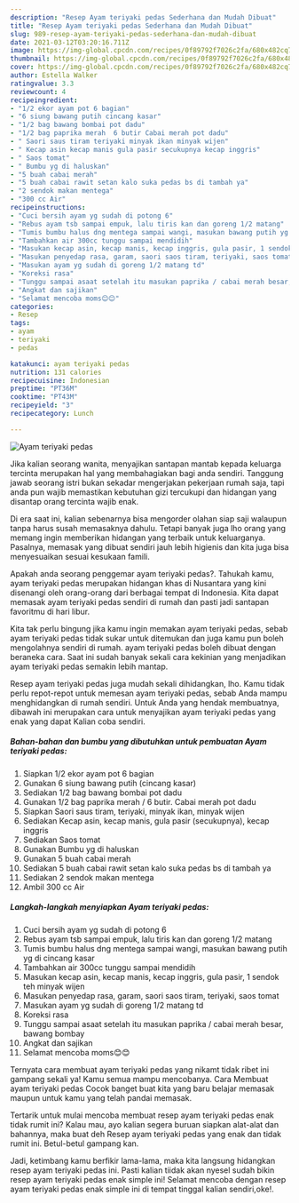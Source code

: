 ```yaml
---
description: "Resep Ayam teriyaki pedas Sederhana dan Mudah Dibuat"
title: "Resep Ayam teriyaki pedas Sederhana dan Mudah Dibuat"
slug: 989-resep-ayam-teriyaki-pedas-sederhana-dan-mudah-dibuat
date: 2021-03-12T03:20:16.711Z
image: https://img-global.cpcdn.com/recipes/0f89792f7026c2fa/680x482cq70/ayam-teriyaki-pedas-foto-resep-utama.jpg
thumbnail: https://img-global.cpcdn.com/recipes/0f89792f7026c2fa/680x482cq70/ayam-teriyaki-pedas-foto-resep-utama.jpg
cover: https://img-global.cpcdn.com/recipes/0f89792f7026c2fa/680x482cq70/ayam-teriyaki-pedas-foto-resep-utama.jpg
author: Estella Walker
ratingvalue: 3.3
reviewcount: 4
recipeingredient:
- "1/2 ekor ayam pot 6 bagian"
- "6 siung bawang putih cincang kasar"
- "1/2 bag bawang bombai pot dadu"
- "1/2 bag paprika merah  6 butir Cabai merah pot dadu"
- " Saori saus tiram teriyaki minyak ikan minyak wijen"
- " Kecap asin kecap manis gula pasir secukupnya kecap inggris"
- " Saos tomat"
- " Bumbu yg di haluskan"
- "5 buah cabai merah"
- "5 buah cabai rawit setan kalo suka pedas bs di tambah ya"
- "2 sendok makan mentega"
- "300 cc Air"
recipeinstructions:
- "Cuci bersih ayam yg sudah di potong 6"
- "Rebus ayam tsb sampai empuk, lalu tiris kan dan goreng 1/2 matang"
- "Tumis bumbu halus dng mentega sampai wangi, masukan bawang putih yg di cincang kasar"
- "Tambahkan air 300cc tunggu sampai mendidih"
- "Masukan kecap asin, kecap manis, kecap inggris, gula pasir, 1 sendok teh minyak wijen"
- "Masukan penyedap rasa, garam, saori saos tiram, teriyaki, saos tomat"
- "Masukan ayam yg sudah di goreng 1/2 matang td"
- "Koreksi rasa"
- "Tunggu sampai asaat setelah itu masukan paprika / cabai merah besar, bawang bombay"
- "Angkat dan sajikan"
- "Selamat mencoba moms😊😊"
categories:
- Resep
tags:
- ayam
- teriyaki
- pedas

katakunci: ayam teriyaki pedas 
nutrition: 131 calories
recipecuisine: Indonesian
preptime: "PT36M"
cooktime: "PT43M"
recipeyield: "3"
recipecategory: Lunch

---
```



![Ayam teriyaki pedas](https://img-global.cpcdn.com/recipes/0f89792f7026c2fa/680x482cq70/ayam-teriyaki-pedas-foto-resep-utama.jpg)

Jika kalian seorang wanita, menyajikan santapan mantab kepada keluarga tercinta merupakan hal yang membahagiakan bagi anda sendiri. Tanggung jawab seorang istri bukan sekadar mengerjakan pekerjaan rumah saja, tapi anda pun wajib memastikan kebutuhan gizi tercukupi dan hidangan yang disantap orang tercinta wajib enak.

Di era  saat ini, kalian sebenarnya bisa mengorder olahan siap saji walaupun tanpa harus susah memasaknya dahulu. Tetapi banyak juga lho orang yang memang ingin memberikan hidangan yang terbaik untuk keluarganya. Pasalnya, memasak yang dibuat sendiri jauh lebih higienis dan kita juga bisa menyesuaikan sesuai kesukaan famili. 



Apakah anda seorang penggemar ayam teriyaki pedas?. Tahukah kamu, ayam teriyaki pedas merupakan hidangan khas di Nusantara yang kini disenangi oleh orang-orang dari berbagai tempat di Indonesia. Kita dapat memasak ayam teriyaki pedas sendiri di rumah dan pasti jadi santapan favoritmu di hari libur.

Kita tak perlu bingung jika kamu ingin memakan ayam teriyaki pedas, sebab ayam teriyaki pedas tidak sukar untuk ditemukan dan juga kamu pun boleh mengolahnya sendiri di rumah. ayam teriyaki pedas boleh dibuat dengan beraneka cara. Saat ini sudah banyak sekali cara kekinian yang menjadikan ayam teriyaki pedas semakin lebih mantap.

Resep ayam teriyaki pedas juga mudah sekali dihidangkan, lho. Kamu tidak perlu repot-repot untuk memesan ayam teriyaki pedas, sebab Anda mampu menghidangkan di rumah sendiri. Untuk Anda yang hendak membuatnya, dibawah ini merupakan cara untuk menyajikan ayam teriyaki pedas yang enak yang dapat Kalian coba sendiri.

<!--inarticleads1-->

##### Bahan-bahan dan bumbu yang dibutuhkan untuk pembuatan Ayam teriyaki pedas:

1. Siapkan 1/2 ekor ayam pot 6 bagian
1. Gunakan 6 siung bawang putih (cincang kasar)
1. Sediakan 1/2 bag bawang bombai pot dadu
1. Gunakan 1/2 bag paprika merah / 6 butir. Cabai merah pot dadu
1. Siapkan  Saori saus tiram, teriyaki, minyak ikan, minyak wijen
1. Sediakan  Kecap asin, kecap manis, gula pasir (secukupnya), kecap inggris
1. Sediakan  Saos tomat
1. Gunakan  Bumbu yg di haluskan
1. Gunakan 5 buah cabai merah
1. Sediakan 5 buah cabai rawit setan kalo suka pedas bs di tambah ya
1. Sediakan 2 sendok makan mentega
1. Ambil 300 cc Air




<!--inarticleads2-->

##### Langkah-langkah menyiapkan Ayam teriyaki pedas:

1. Cuci bersih ayam yg sudah di potong 6
1. Rebus ayam tsb sampai empuk, lalu tiris kan dan goreng 1/2 matang
1. Tumis bumbu halus dng mentega sampai wangi, masukan bawang putih yg di cincang kasar
1. Tambahkan air 300cc tunggu sampai mendidih
1. Masukan kecap asin, kecap manis, kecap inggris, gula pasir, 1 sendok teh minyak wijen
1. Masukan penyedap rasa, garam, saori saos tiram, teriyaki, saos tomat
1. Masukan ayam yg sudah di goreng 1/2 matang td
1. Koreksi rasa
1. Tunggu sampai asaat setelah itu masukan paprika / cabai merah besar, bawang bombay
1. Angkat dan sajikan
1. Selamat mencoba moms😊😊




Ternyata cara membuat ayam teriyaki pedas yang nikamt tidak ribet ini gampang sekali ya! Kamu semua mampu mencobanya. Cara Membuat ayam teriyaki pedas Cocok banget buat kita yang baru belajar memasak maupun untuk kamu yang telah pandai memasak.

Tertarik untuk mulai mencoba membuat resep ayam teriyaki pedas enak tidak rumit ini? Kalau mau, ayo kalian segera buruan siapkan alat-alat dan bahannya, maka buat deh Resep ayam teriyaki pedas yang enak dan tidak rumit ini. Betul-betul gampang kan. 

Jadi, ketimbang kamu berfikir lama-lama, maka kita langsung hidangkan resep ayam teriyaki pedas ini. Pasti kalian tiidak akan nyesel sudah bikin resep ayam teriyaki pedas enak simple ini! Selamat mencoba dengan resep ayam teriyaki pedas enak simple ini di tempat tinggal kalian sendiri,oke!.

